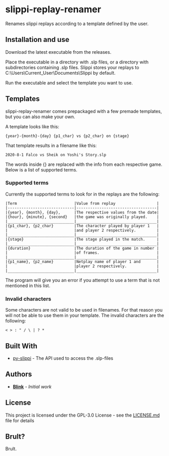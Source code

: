 # slippi-replay-renamer
Renames slippi replays according to a template defined by the user.

## Installation and use

Download the latest executable from the releases.

Place the executable in a directory with .slp files, or a directory with subdirectories containing .slp files. Slippi stores your replays to C:\Users\Current_User\Documents\Slippi by default.

Run the executable and select the template you want to use.

## Templates

slippi-replay-renamer comes prepackaged with a few premade templates, but you can also make your own.

A template looks like this:
```
{year}-{month}-{day} {p1_char} vs {p2_char} on {stage}
```

That template results in a filename like this:
```
2020-8-1 Falco vs Sheik on Yoshi's Story.slp
```

The words inside {} are replaced with the info from each respective game. Below is a list of supported terms.

### Supported terms

Currently the supported terms to look for in the replays are the following:
```
|Term                         |Value from replay                  |
|-----------------------------|-----------------------------------|
|{year}, {month}, {day},      |The respective values from the date|
|{hour}, {minute}, {second}   |the game was originally played.    |
|_____________________________|___________________________________|
|{p1_char}, {p2_char}         |The character played by player 1   |
|                             |and player 2 respectively.         |
|_____________________________|___________________________________|
|{stage}                      |The stage played in the match.     |
|_____________________________|___________________________________|
|{duration}                   |The duration of the game in number |
|                             |of frames.                         |
|_____________________________|___________________________________|
|{p1_name}, {p2_name}         |Netplay name of player 1 and       |
|                             |player 2 respectively.             |
|_____________________________|___________________________________|
```

The program will give you an error if you attempt to use a term that is not mentioned in this list.

### Invalid characters

Some characters are not valid to be used in filenames. For that reason you will not be able to use them in your template. The invalid characters are the following:
```
< > : " / \ | ? *
```

## Built With

* [py-slippi](https://github.com/hohav/py-slippi) - The API used to access the .slp-files

## Authors

* [**Blink**](https://twitter.com/BlinkSSBM) - *Initial work*

## License

This project is licensed under the GPL-3.0 License - see the [LICENSE.md](LICENSE.md) file for details

## Brult?

Brult.
